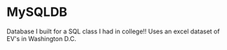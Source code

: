 # MySQLDB
Database I built for a SQL class I had in college!! Uses an excel dataset of EV's in Washington D.C.
